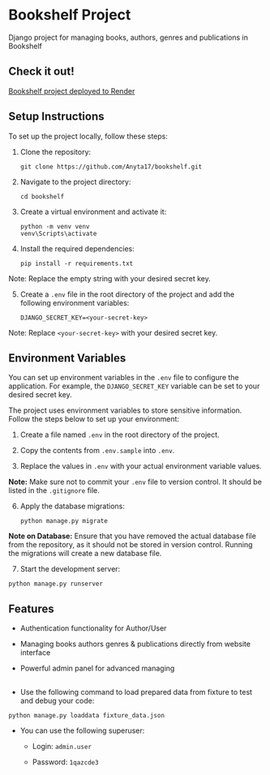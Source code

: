 # Bookshelf Project

Django project for managing books, authors, genres and publications in Bookshelf

## Check it out!

[Bookshelf project deployed to Render](https://bookshelf-62me.onrender.com/)

## Setup Instructions

To set up the project locally, follow these steps:

1. Clone the repository:

    ```
    git clone https://github.com/Anyta17/bookshelf.git
    ```

2. Navigate to the project directory:

    ```
    cd bookshelf
    ```

3. Create a virtual environment and activate it:

    ```
    python -m venv venv
    venv\Scripts\activate
    ```


4. Install the required dependencies:
    
    ```
    pip install -r requirements.txt
    ```

Note: Replace the empty string with your desired secret key.


5. Create a `.env` file in the root directory of the project and add the following environment variables:

    ```
    DJANGO_SECRET_KEY=<your-secret-key>
    ```

Note: Replace `<your-secret-key>` with your desired secret key.

## Environment Variables

 You can set up environment variables in the `.env` file to configure the application. For example, the `DJANGO_SECRET_KEY` variable can be set to your desired secret key.

The project uses environment variables to store sensitive information. Follow the steps below to set up your environment:


1. Create a file named `.env` in the root directory of the project.

2. Copy the contents from `.env.sample` into `.env`.

3. Replace the values in `.env` with your actual environment variable values.


**Note:** Make sure not to commit your `.env` file to version control. It should be listed in the `.gitignore` file.

6. Apply the database migrations:

    ```
    python manage.py migrate
    ```

**Note on Database:** Ensure that you have removed the actual database file from the repository, as it should not be stored in version control. Running the migrations will create a new database file.

7. Start the development server:

  ```
  python manage.py runserver
  ```

## Features


* Authentication functionality for Author/User

* Managing books authors genres & publications directly from website interface

* Powerful admin panel for advanced managing


## 

- Use the following command to load prepared data from fixture to test and debug your code:

  
`python manage.py loaddata fixture_data.json`


- You can use the following superuser:

    - Login: `admin.user`

    - Password: `1qazcde3`